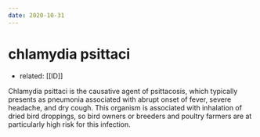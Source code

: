 ```yaml
---
date: 2020-10-31
---
```


# chlamydia psittaci

- related: [[ID]]

<!-- pneumonia bird association -->

Chlamydia psittaci is the causative agent of psittacosis, which typically presents as pneumonia associated with abrupt onset of fever, severe headache, and dry cough. This organism is associated with inhalation of dried bird droppings, so bird owners or breeders and poultry farmers are at particularly high risk for this infection.
